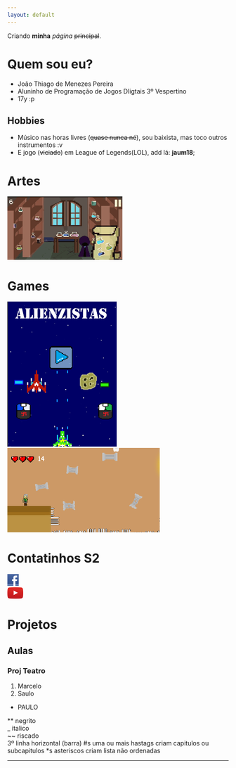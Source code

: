 ```yaml
---
layout: default
---
```


Criando **minha** _página_ ~~principal~~.

# Quem sou eu?

* João Thiago de Menezes Pereira
* Aluninho de Programação de Jogos DIigtais 3º Vespertino
* 17y :p

## Hobbies
 * Músico nas horas livres (~~quase nunca né~~), sou baixista, mas toco outros instrumentos :v
 * E jogo (~~viciado~~) em League of Legends(LOL), add lá: **jaum18**;

# Artes
![](aa.gif)

# Games
[![](alienzista.png)](https://joaothiago06.github.io/Alienzistas/)  
![](aplistia.png)

# Contatinhos S2
[![](face.png)](https://www.facebook.com/joaothiago.pereira.7)   
[![](youtube.png)](https://www.youtube.com/channel/UCWCkuhb_VKzn48nZdGiKBwA?view_as=subscriber)

# Projetos
## Aulas
### Proj Teatro

1. Marcelo
2. Saulo
* PAULO

** negrito  
_ italico  
~~ riscado  
3º linha horizontal (barra)
#s uma ou mais hastags criam capitulos ou subcapitulos
*s asteriscos criam lista não ordenadas


***

